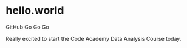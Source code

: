 # hello.world
GitHub Go Go Go

Really excited to start the Code Academy Data Analysis Course today.
